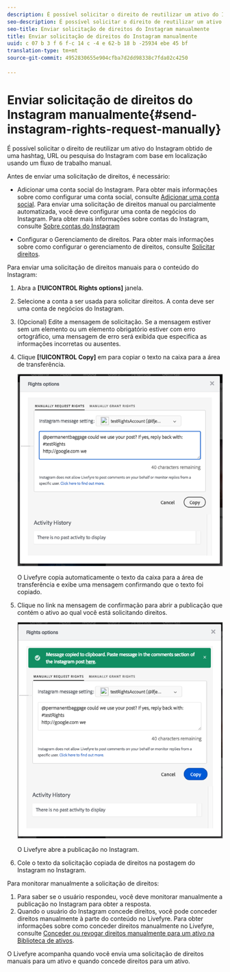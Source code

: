 ```yaml
---
description: É possível solicitar o direito de reutilizar um ativo do Instagram obtido de uma hashtag, URL ou pesquisa do Instagram com base em localização usando um fluxo de trabalho manual.
seo-description: É possível solicitar o direito de reutilizar um ativo do Instagram obtido de uma hashtag, URL ou pesquisa do Instagram com base em localização usando um fluxo de trabalho manual.
seo-title: Enviar solicitação de direitos do Instagram manualmente
title: Enviar solicitação de direitos do Instagram manualmente
uuid: c 07 b 3 f 6 f-c 14 c -4 e 62-b 18 b -25934 ebe 45 bf
translation-type: tm+mt
source-git-commit: 4952830655e904cfba7d2dd98338c7fda02c4250

---
```



# Enviar solicitação de direitos do Instagram manualmente{#send-instagram-rights-request-manually}

É possível solicitar o direito de reutilizar um ativo do Instagram obtido de uma hashtag, URL ou pesquisa do Instagram com base em localização usando um fluxo de trabalho manual.

Antes de enviar uma solicitação de direitos, é necessário:

* Adicionar uma conta social do Instagram. Para obter mais informações sobre como configurar uma conta social, consulte [Adicionar uma conta social](../c-users-creating-accounts-with-studio-access/t-configure-social-accout-instagram/t-configure-social-accout-instagram.md#t_configure_social_accout_instagram). Para enviar uma solicitação de direitos manual ou parcialmente automatizada, você deve configurar uma conta de negócios do Instagram. Para obter mais informações sobre contas do Instagram, consulte [Sobre contas do Instagram](../c-users-creating-accounts-with-studio-access/t-configure-social-accout-instagram/c-about-instagram-accounts.md#c_about_instagram_accounts)

* Configurar o Gerenciamento de direitos. Para obter mais informações sobre como configurar o gerenciamento de direitos, consulte [Solicitar direitos](../c-how-requesting-rights-works/c-how-requesting-rights-works.md).

Para enviar uma solicitação de direitos manuais para o conteúdo do Instagram:

1. Abra a **[!UICONTROL Rights options]** janela.
1. Selecione a conta a ser usada para solicitar direitos. A conta deve ser uma conta de negócios do Instagram.
1. (Opcional) Edite a mensagem de solicitação. Se a mensagem estiver sem um elemento ou um elemento obrigatório estiver com erro ortográfico, uma mensagem de erro será exibida que especifica as informações incorretas ou ausentes.
1. Clique **[!UICONTROL Copy]** em para copiar o texto na caixa para a área de transferência.

   ![](assets/rr_insta_workaround1.png)

   O Livefyre copia automaticamente o texto da caixa para a área de transferência e exibe uma mensagem confirmando que o texto foi copiado.

1. Clique no link na mensagem de confirmação para abrir a publicação que contém o ativo ao qual você está solicitando direitos.

   ![](assets/rr_insta_workaround2.png)

   O Livefyre abre a publicação no Instagram.

1. Cole o texto da solicitação copiada de direitos na postagem do Instagram no Instagram.

Para monitorar manualmente a solicitação de direitos:

1. Para saber se o usuário respondeu, você deve monitorar manualmente a publicação no Instagram para obter a resposta.
1. Quando o usuário do Instagram concede direitos, você pode conceder direitos manualmente à parte do conteúdo no Livefyre. Para obter informações sobre como conceder direitos manualmente no Livefyre, consulte [Conceder ou revogar direitos manualmente para um ativo na Biblioteca de ativos](../c-how-requesting-rights-works/t-manually-grant-the-rights-for-one-or-more-assets.md#t_manually_grant_the_rights_for_one_or_more_assets).

O Livefyre acompanha quando você envia uma solicitação de direitos manuais para um ativo e quando concede direitos para um ativo.
